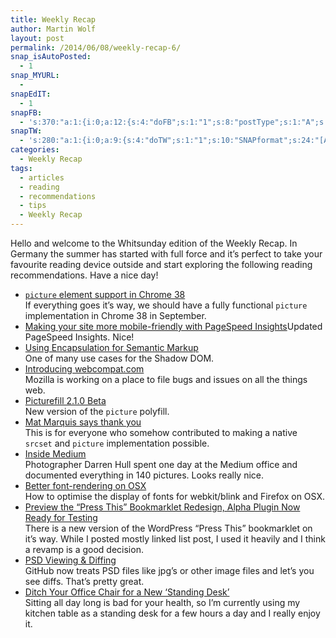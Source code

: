 ```yaml
---
title: Weekly Recap
author: Martin Wolf
layout: post
permalink: /2014/06/08/weekly-recap-6/
snap_isAutoPosted:
  - 1
snap_MYURL:
  - 
snapEdIT:
  - 1
snapFB:
  - 's:370:"a:1:{i:0;a:12:{s:4:"doFB";s:1:"1";s:8:"postType";s:1:"A";s:10:"AttachPost";s:1:"2";s:10:"SNAPformat";s:24:"[Article] %TITLE%: %URL%";s:9:"isAutoImg";s:1:"A";s:8:"imgToUse";s:0:"";s:9:"isAutoURL";s:1:"A";s:8:"urlToUse";s:0:"";s:11:"isPrePosted";s:1:"1";s:8:"isPosted";s:1:"1";s:4:"pgID";s:35:"10202054427914710_10202126099146446";s:5:"pDate";s:19:"2014-06-08 09:07:57";}}";'
snapTW:
  - 's:280:"a:1:{i:0;a:9:{s:4:"doTW";s:1:"1";s:10:"SNAPformat";s:24:"[Article] %TITLE%: %URL%";s:8:"attchImg";s:1:"0";s:9:"isAutoImg";s:1:"A";s:8:"imgToUse";s:0:"";s:11:"isPrePosted";s:1:"1";s:8:"isPosted";s:1:"1";s:4:"pgID";s:18:"475564881115373568";s:5:"pDate";s:19:"2014-06-08 09:07:57";}}";'
categories:
  - Weekly Recap
tags:
  - articles
  - reading
  - recommendations
  - tips
  - Weekly Recap
---
```

Hello and welcome to the Whitsunday edition of the Weekly Recap. In Germany the summer has started with full force and it&#8217;s perfect to take your favourite reading device outside and start exploring the following reading recommendations. Have a nice day!

  * [`picture` element support in Chrome 38][1]  
    If everything goes it&#8217;s way, we should have a fully functional `picture` implementation in Chrome 38 in September.
  * [Making your site more mobile-friendly with PageSpeed Insights][2]Updated PageSpeed Insights. Nice!
  * [Using Encapsulation for Semantic Markup][3]  
    One of many use cases for the Shadow DOM.
  * [Introducing webcompat.com][4]  
    Mozilla is working on a place to file bugs and issues on all the things web.
  * [Picturefill 2.1.0 Beta][5]  
    New version of the `picture` polyfill.
  * [Mat Marquis says thank you][6]  
    This is for everyone who somehow contributed to making a native `srcset` and `picture` implementation possible.
  * [Inside Medium][7]  
    Photographer Darren Hull spent one day at the Medium office and documented everything in 140 pictures. Looks really nice.
  * [Better font-rendering on OSX][8]  
    How to optimise the display of fonts for webkit/blink and Firefox on OSX.
  * [Preview the “Press This” Bookmarklet Redesign, Alpha Plugin Now Ready for Testing][9]  
    There is a new version of the WordPress &#8220;Press This&#8221; bookmarklet on it&#8217;s way. While I posted mostly linked list post, I used it heavily and I think a revamp is a good decision.
  * [PSD Viewing & Diffing][10]  
    GitHub now treats PSD files like jpg&#8217;s or other image files and let&#8217;s you see diffs. That&#8217;s pretty great.
  * [Ditch Your Office Chair for a New ‘Standing Desk’][11]  
    Sitting all day long is bad for your health, so I&#8217;m currently using my kitchen table as a standing desk for a few hours a day and I really enjoy it.

 [1]: http://lists.w3.org/Archives/Public/public-respimg/2014May/0003.html
 [2]: http://googledevelopers.blogspot.de/2014/05/making-your-site-more-mobile-friendly.html
 [3]: http://css-tricks.com/using-encapsulation-semantic-markup/
 [4]: https://hacks.mozilla.org/2014/06/introducing-webcompat-com/
 [5]: https://github.com/scottjehl/picturefill/releases/tag/2.1.0-beta
 [6]: https://gist.github.com/Wilto/547b88c657b511fb1dc5
 [7]: https://medium.com/@dahul/inside-medium-94931f66eebd
 [8]: http://maximilianhoffmann.com/posts/better-font-rendering-on-osx
 [9]: http://wptavern.com/preview-the-press-this-bookmarklet-redesign-alpha-plugin-now-ready-for-testing
 [10]: https://github.com/blog/1845-psd-viewing-diffing
 [11]: http://www.wired.com/2012/05/ditch-your-office-chair-for-a-new-standing-desk/